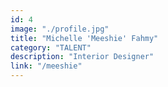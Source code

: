 ```yaml
---
id: 4
image: "./profile.jpg"
title: "Michelle 'Meeshie' Fahmy"
category: "TALENT"
description: "Interior Designer"
link: "/meeshie"
---
```

